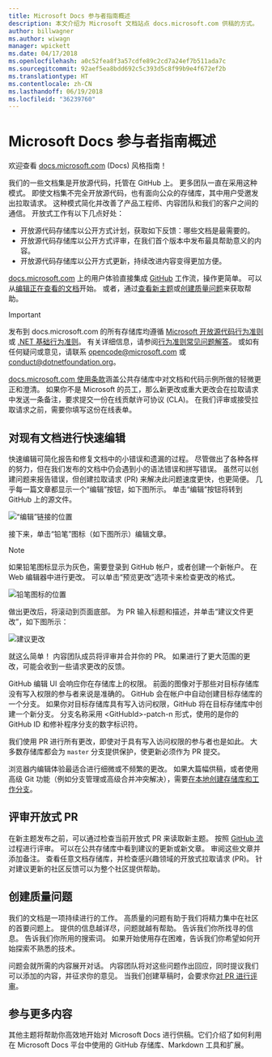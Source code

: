 ```yaml
---
title: Microsoft Docs 参与者指南概述
description: 本文介绍为 Microsoft 文档站点 docs.microsoft.com 供稿的方式。
author: billwagner
ms.author: wiwagn
manager: wpickett
ms.date: 04/17/2018
ms.openlocfilehash: a0c52fea8f3a57cdfe89c2cd7a24ef7b511ada7c
ms.sourcegitcommit: 92aef5ea8bdd692c5c393d5c8f99b9e4f672ef2b
ms.translationtype: HT
ms.contentlocale: zh-CN
ms.lasthandoff: 06/19/2018
ms.locfileid: "36239760"
---
```

# <a name="microsoft-docs-contributor-guide-overview"></a>Microsoft Docs 参与者指南概述

欢迎查看 [docs.microsoft.com](https://docs.microsoft.com) (Docs) 风格指南！

我们的一些文档集是开放源代码，托管在 GitHub 上。 更多团队一直在采用这种模式。 即使文档集不完全开放源代码，也有面向公众的存储库，其中用户受邀发出拉取请求。 这种模式简化并改善了产品工程师、内容团队和我们的客户之间的通信。 开放式工作有以下几点好处：

- 开放源代码存储库以公开方式计划，获取如下反馈：哪些文档是最需要的。
- 开放源代码存储库以公开方式评审，在我们首个版本中发布最具帮助意义的内容。
- 开放源代码存储库以公开方式更新，持续改进内容变得更加方便。

[docs.microsoft.com](https://docs.microsoft.com) 上的用户体验直接集成 [GitHub](https://github.com) 工作流，操作更简单。 可以从[编辑正在查看的文档](#quick-edits-to-existing-documents)开始。 或者，通过[查看新主题](#review-open-prs)或[创建质量问题](#create-quality-issues)来获取帮助。

> [!IMPORTANT]
> 发布到 docs.microsoft.com 的所有存储库均遵循 [Microsoft 开放源代码行为准则](https://opensource.microsoft.com/codeofconduct/)或 [.NET 基础行为准则](https://dotnetfoundation.org/code-of-conduct)。 有关详细信息，请参阅[行为准则常见问题解答](https://opensource.microsoft.com/codeofconduct/faq/)。 或如有任何疑问或意见，请联系 [opencode@microsoft.com](mailto:opencode@microsoft.com) 或 [conduct@dotnetfoundation.org](mailto:conduct@dotnetfoundation.org)。<br>
>
> [docs.microsoft.com 使用条款](https://docs.microsoft.com/legal/termsofuse)涵盖公共存储库中对文档和代码示例所做的轻微更正和澄清。 如果你不是 Microsoft 的员工，那么新更改或重大更改会在拉取请求中发送一条备注，要求提交一份在线贡献许可协议 (CLA)。 在我们评审或接受拉取请求之前，需要你填写这份在线表单。

## <a name="quick-edits-to-existing-documents"></a>对现有文档进行快速编辑

快速编辑可简化报告和修复文档中的小错误和遗漏的过程。 尽管做出了各种各样的努力，但在我们发布的文档中仍会遇到小的语法错误和拼写错误。 虽然可以创建问题来报告错误，但创建拉取请求 (PR) 来解决此问题速度更快，也更简便。 几乎每一篇文章都显示一个“编辑”按钮，如下图所示。 单击“编辑”按钮将转到 GitHub 上的源文件。

![“编辑”链接的位置](./media/index/edit-article.png)

接下来，单击“铅笔”图标（如下图所示）编辑文章。

> [!NOTE]
> 如果铅笔图标显示为灰色，需要登录到 GitHub 帐户，或者创建一个新帐户。 在 Web 编辑器中进行更改。 可以单击“预览更改”选项卡来检查更改的格式。

![铅笔图标的位置](./media/index/editicon.png)

做出更改后，将滚动到页面底部。 为 PR 输入标题和描述，并单击“建议文件更改”，如下图所示：

![建议更改](./media/index/submit-pull-request.png)

就这么简单！ 内容团队成员将评审并合并你的 PR。 如果进行了更大范围的更改，可能会收到一些请求更改的反馈。

GitHub 编辑 UI 会响应你在存储库上的权限。 前面的图像对于那些对目标存储库没有写入权限的参与者来说是准确的。 GitHub 会在帐户中自动创建目标存储库的一个分支。 如果你对目标存储库具有写入访问权限，GitHub 将在目标存储库中创建一个新分支。 分支名称采用 \<GitHubId\>-patch-n 形式，使用的是你的 GitHub ID 和修补程序分支的数字标识符。

我们使用 PR 进行所有更改，即使对于具有写入访问权限的参与者也是如此。 大多数存储库都会为 `master` 分支提供保护，使更新必须作为 PR 提交。

浏览器内编辑体验最适合进行细微或不频繁的更改。 如果大篇幅供稿，或者使用高级 Git 功能（例如分支管理或高级合并冲突解决），需要[在本地创建存储库和工作分支](how-to-write-workflows-major.md)。

## <a name="review-open-prs"></a>评审开放式 PR

在新主题发布之前，可以通过检查当前开放式 PR 来读取新主题。 按照 [GitHub 流](https://guides.github.com/introduction/flow/)过程进行评审。 可以在公共存储库中看到建议的更新或新文章。 审阅这些文章并添加备注。 查看任意文档存储库，并检查感兴趣领域的开放式拉取请求 (PR)。 针对建议更新的社区反馈可以为整个社区提供帮助。

## <a name="create-quality-issues"></a>创建质量问题

我们的文档是一项持续进行的工作。 高质量的问题有助于我们将精力集中在社区的首要问题上。 提供的信息越详尽，问题就越有帮助。 告诉我们你所找寻的信息。 告诉我们你所用的搜索词。 如果开始使用存在困难，告诉我们你希望如何开始探索不熟悉的技术。

问题会就所需的内容展开对话。 内容团队将对这些问题作出回应，同时提议我们可以添加的内容，并征求你的意见。 当我们创建草稿时，会要求你[对 PR 进行评审](#review-open-prs)。

## <a name="get-more-involved"></a>参与更多内容

其他主题将帮助你高效地开始对 Microsoft Docs 进行供稿。它们介绍了如何利用在 Microsoft Docs 平台中使用的 GitHub 存储库、Markdown 工具和扩展。

